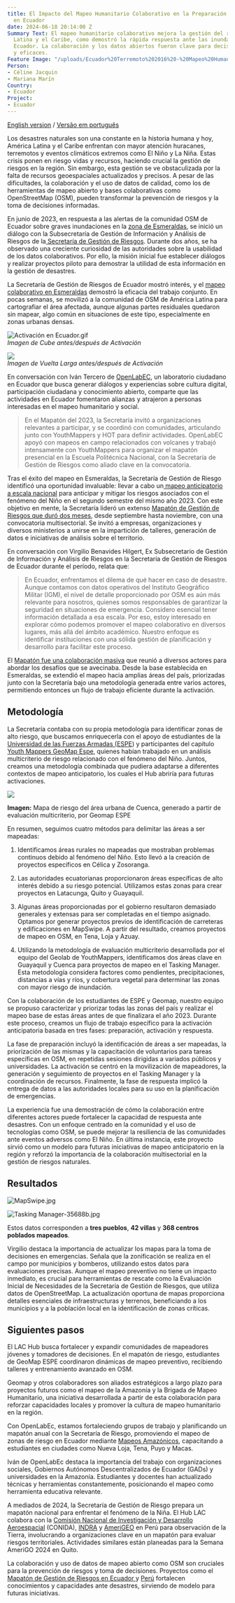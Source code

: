 ```yaml
---
title: El Impacto del Mapeo Humanitario Colaborativo en la Preparación para Desastres
  en Ecuador
date: 2024-06-18 20:14:00 Z
Summary Text: El mapeo humanitario colaborativo mejora la gestión del riesgo en América
  Latina y el Caribe, como demostró la rápida respuesta ante las inundaciones en Esmeraldas,
  Ecuador. La colaboración y los datos abiertos fueron clave para decisiones informadas
  y eficaces.
Feature Image: "/uploads/Ecuador%20Terremoto%202016%20-%20Mapeo%20Humanitario%20LAC%20Hub%20-%20HOTOSM.jpg"
Person:
- Céline Jacquin
- Mariana Marín
Country:
- Ecuador
Project:
- Ecuador
---
```


[English version](https://www.hotosm.org/updates/the-impact-of-collaborative-humanitarian-mapping-on-disaster-preparedness-in-ecuador/) / [Versão em português](https://www.hotosm.org/updates/o-impacto-do-mapeamento-humanitario-colaborativo-na-preparacao-para-desastres-no-equador/)

Los desastres naturales son una constante en la historia humana y hoy, América Latina y el Caribe enfrentan con mayor atención huracanes, terremotos y eventos climáticos extremos como El Niño y La Niña. Estas crisis ponen en riesgo vidas y recursos, haciendo crucial la gestión de riesgos en la región. Sin embargo, esta gestión se ve obstaculizada por la falta de recursos geoespaciales actualizados y precisos. A pesar de las dificultades, la colaboración y el uso de datos de calidad, como los de herramientas de mapeo abierto y bases colaborativas como OpenStreetMap (OSM), pueden transformar la prevención de riesgos y la toma de decisiones informadas.

En junio de 2023, en respuesta a las alertas de la comunidad OSM de Ecuador sobre graves inundaciones en la [zona de Esmeraldas](https://www.openstreetmap.org/search?query=esmeraldas%20ecuador#map=9/0.8391/-79.3680), se inició un diálogo con la Subsecretaría de Gestión de Información y Análisis de Riesgos de la[ Secretaría de Gestión de Riesgos](https://www.gestionderiesgos.gob.ec/). Durante dos años, se ha observado una creciente curiosidad de las autoridades sobre la usabilidad de los datos colaborativos. Por ello, la misión inicial fue establecer diálogos y realizar proyectos piloto para demostrar la utilidad de esta información en la gestión de desastres.

La Secretaría de Gestión de Riesgos de Ecuador mostró interés, y el [mapeo colaborativo en Esmeraldas](https://www.hotosm.org/updates/El-mapeo-como-respuesta-al-desastre-en-Esmeraldas-Ecuador/) demostró la eficacia del trabajo conjunto. En pocas semanas, se movilizó a la comunidad de OSM de América Latina para cartografiar el área afectada, aunque algunas partes residuales quedaron sin mapear, algo común en situaciones de este tipo, especialmente en zonas urbanas densas.

![Activación en Ecuador.gif](/uploads/Activacio%CC%81n%20en%20Ecuador.gif)\
*Imagen de Cube antes/después de Activación*

![](https://lh7-us.googleusercontent.com/docsz/AD_4nXcFuLBljrGkgl8VMi3RFQo_2Xk97xf3Mf4jdf4DPZNy-iwutE9y_yZR2pVXZ-t-ZJLr4jyo5kc-owun6PFOSPeDAxR6PAbXmQdZlc3jLfegfguiwsNOOg6PeCTJuc5Eduh6VZ-E-alLlS_7Es57CZ38VqQo?key=KoQAk8FtBfpNmYxNDEnjfA)\
*Imagen de Vuelta Larga antes/después de Activación*

En conversación con Iván Tercero de [OpenLabEC](https://openlab.ec/), un laboratorio ciudadano en Ecuador que busca generar diálogos y experiencias sobre cultura digital, participación ciudadana y conocimiento abierto, comparte que las actividades en Ecuador fomentaron alianzas y atrajeron a personas interesadas en el mapeo humanitario y social.

> En el Mapatón del 2023, la Secretaría invitó a organizaciones relevantes a participar, y se coordinó con comunidades, articulando junto con YouthMappers y HOT para definir actividades. OpenLabEC apoyó con mapeos en campo relacionados con volcanes y trabajó intensamente con YouthMappers para organizar el mapatón presencial en la Escuela Politécnica Nacional, con la Secretaría de Gestión de Riesgos como aliado clave en la convocatoria.

Tras el éxito del mapeo en Esmeraldas, la Secretaría de Gestión de Riesgo identificó una oportunidad invaluable: llevar a cabo un[ mapeo anticipatorio a escala nacional](https://www.preventionweb.net/es/news/mapaton-ecuador-identificando-riesgos-de-desastres-para-poder-reducirlos) para anticipar y mitigar los riesgos asociados con el fenómeno del Niño en el segundo semestre del mismo año 2023. Con este objetivo en mente, la Secretaría lideró un extenso [Mapatón de Gestión de Riesgos que duró dos meses](https://www.hotosm.org/updates/de-la-reaccion-a-la-prevencion-mapeo-de-riesgos-en-ecuador/), desde septiembre hasta noviembre, con una convocatoria multisectorial. Se invitó a empresas, organizaciones y diversos ministerios a unirse en la impartición de talleres, generación de datos e iniciativas de análisis sobre el territorio.

En conversación con Virgilio Benavides Hilgert, Ex Subsecretario de Gestión de Información y Análisis de Riesgos en la Secretaría de Gestión de Riesgos de Ecuador durante el período, relata que:

> En Ecuador, enfrentamos el dilema de qué hacer en caso de desastre. Aunque contamos con datos operativos del Instituto Geográfico Militar (IGM), el nivel de detalle proporcionado por OSM es aún más relevante para nosotros, quienes somos responsables de garantizar la seguridad en situaciones de emergencia. Considero esencial tener información detallada a esa escala. Por eso, estoy interesado en explorar cómo podemos promover el mapeo colaborativo en diversos lugares, más allá del ámbito académico. Nuestro enfoque es identificar instituciones con una sólida gestión de planificación y desarrollo para facilitar este proceso.

El [Mapatón fue una colaboración masiva](https://www.lahora.com.ec/loja/gestion-de-riesgos-impulsa-alternativa-para-identificar-emergencias/) que reunió a diversos actores para abordar los desafíos que se avecinaba. Desde la base establecida en Esmeraldas, se extendió el mapeo hacia amplias áreas del país, priorizadas junto con la Secretaría bajo una metodología generada entre varios actores, permitiendo entonces un flujo de trabajo eficiente durante la activación.

## Metodología

La Secretaría contaba con su propia metodología para identificar zonas de alto riesgo, que buscamos enriquecerla con el apoyo de estudiantes de la [Universidad de las Fuerzas Armadas (ESPE](https://www.espe.edu.ec/)) y participantes del capítulo [Youth Mappers GeoMap Espe](https://www.instagram.com/geomapespe/), quienes habían trabajado en un análisis multicriterio de riesgo relacionado con el fenómeno del Niño. Juntos, creamos una metodología combinada que pudiera adaptarse a diferentes contextos de mapeo anticipatorio, los cuales el Hub abriría para futuras activaciones.

***![](https://lh7-us.googleusercontent.com/docsz/AD_4nXcfMiQpR5dWThFnSI3u1Zw_Y4_LsNzjHvS_uIM8GlfZ7ReWph_Q_ZIN7ZiJeRdPdUbG35cZYENj_oMlvo5waKPmYs9xVg2zcy5FsnDqtlf6R2bM0DdWqnooRKzTUH1EO4QqlFyrFYXuq9Wr-RlVJ46gJZ0p?key=KoQAk8FtBfpNmYxNDEnjfA)***

**Imagen:** Mapa de riesgo del área urbana de Cuenca, generado a partir de evaluación multicriterio, por Geomap ESPE

En resumen, seguimos cuatro métodos para delimitar las áreas a ser mapeadas:

1. Identificamos áreas rurales no mapeadas que mostraban problemas continuos debido al fenómeno del Niño. Esto llevó a la creación de proyectos específicos en Célica y Zosoranga.

2. Las autoridades ecuatorianas proporcionaron áreas específicas de alto interés debido a su riesgo potencial. Utilizamos estas zonas para crear proyectos en Latacunga, Quito y Guayaquil.

3. Algunas áreas proporcionadas por el gobierno resultaron demasiado generales y extensas para ser completadas en el tiempo asignado. Optamos por generar proyectos previos de identificación de carreteras y edificaciones en MapSwipe. A partir del resultado, creamos proyectos de mapeo en OSM, en Tena, Loja y Azuay.

4. Utilizando la metodología de evaluación multicriterio desarrollada por el equipo del Geolab de YouthMappers, identificamos dos áreas clave en Guayaquil y Cuenca para proyectos de mapeo en el Tasking Manager. Esta metodología considera factores como pendientes, precipitaciones, distancias a vías y ríos, y cobertura vegetal para determinar las zonas con mayor riesgo de inundación.

Con la colaboración de los estudiantes de ESPE y Geomap, nuestro equipo se propuso caracterizar y priorizar todas las zonas del país y realizar el mapeo base de estas áreas antes de que finalizara el año 2023. Durante este proceso, creamos un flujo de trabajo específico para la activación anticipatoria basada en tres fases: preparación, activación y respuesta.

La fase de preparación incluyó la identificación de áreas a ser mapeadas, la priorización de las mismas y la capacitación de voluntarios para tareas específicas en OSM, en repetidas sesiones dirigidas a variados públicos y universidades. La activación se centró en la movilización de mapeadores, la generación y seguimiento de proyectos en el Tasking Manager y la coordinación de recursos. Finalmente, la fase de respuesta implicó la entrega de datos a las autoridades locales para su uso en la planificación de emergencias.

La experiencia fue una demostración de cómo la colaboración entre diferentes actores puede fortalecer la capacidad de respuesta ante desastres. Con un enfoque centrado en la comunidad y el uso de tecnologías como OSM, se puede mejorar la resiliencia de las comunidades ante eventos adversos como El Niño. En última instancia, este proyecto sirvió como un modelo para futuras iniciativas de mapeo anticipatorio en la región y reforzó la importancia de la colaboración multisectorial en la gestión de riesgos naturales.

## Resultados

![MapSwipe.jpg](/uploads/MapSwipe.jpg)

![Tasking Manager-35688b.jpg](/uploads/Tasking%20Manager-35688b.jpg)

Estos datos corresponden a **tres pueblos**, **42 villas** y **368 centros poblados mapeados**.

Virgilio destaca la importancia de actualizar los mapas para la toma de decisiones en emergencias. Señala que la zonificación se realiza en el campo por municipios y bomberos, utilizando estos datos para evaluaciones precisas. Aunque el mapeo preventivo no tiene un impacto inmediato, es crucial para herramientas de rescate como la Evaluación Inicial de Necesidades de la Secretaría de Gestión de Riesgos, que utiliza datos de OpenStreetMap. La actualización oportuna de mapas proporciona detalles esenciales de infraestructuras y terrenos, beneficiando a los municipios y a la población local en la identificación de zonas críticas.

## Siguientes pasos

El LAC Hub busca fortalecer y expandir comunidades de mapeadores jóvenes y tomadores de decisiones. En el mapatón de riesgo, estudiantes de GeoMap ESPE coordinaron dinámicas de mapeo preventivo, recibiendo talleres y entrenamiento avanzado en OSM.

Geomap y otros colaboradores son aliados estratégicos a largo plazo para proyectos futuros como el mapeo de la Amazonía y la Brigada de Mapeo Humanitario, una iniciativa desarrollada a partir de esta colaboración para reforzar capacidades locales y promover la cultura de mapeo humanitario en la región.

Con OpenLabEc, estamos fortaleciendo grupos de trabajo y planificando un mapatón anual con la Secretaría de Riesgo, promoviendo el mapeo de zonas de riesgo en Ecuador mediante [Mapeos Amazónicos](https://www.hotosm.org/updates/mapeos-amazonicos-para-una-amazonia-inclusiva-y-sostenible/), capacitando a estudiantes en ciudades como Nueva Loja, Tena, Puyo y Macas.

Iván de OpenLabEc destaca la importancia del trabajo con organizaciones sociales, Gobiernos Autónomos Descentralizados de Ecuador (GADs) y universidades en la Amazonía. Estudiantes y docentes han actualizado técnicas y herramientas constantemente, posicionando el mapeo como herramienta educativa relevante.

A mediados de 2024, la Secretaría de Gestión de Riesgo prepara un mapatón nacional para enfrentar el fenómeno de la Niña. El Hub LAC colabora con la [Comisión Nacional de Investigación y Desarrollo Aeroespacial](https://www.gob.pe/conida) (CONIDA), [INDRA](https://www.indracompany.com/es/pais/peru) y [AmeriGEO](https://www.amerigeo.org/) en Perú para observación de la Tierra, involucrando a organizaciones clave en un mapatón para evaluar riesgos territoriales. Actividades similares están planeadas para la Semana AmeriGO 2024 en Quito.

La colaboración y uso de datos de mapeo abierto como OSM son cruciales para la prevención de riesgos y toma de decisiones. Proyectos como el [Mapatón de Gestión de Riesgos en Ecuador ](https://www.hotosm.org/updates/de-la-reaccion-a-la-prevencion-mapeo-de-riesgos-en-ecuador/)y [Perú](https://x.com/MapHubLAC/status/1781457820790968446/photo/1) fortalecen conocimientos y capacidades ante desastres, sirviendo de modelo para futuras iniciativas.
